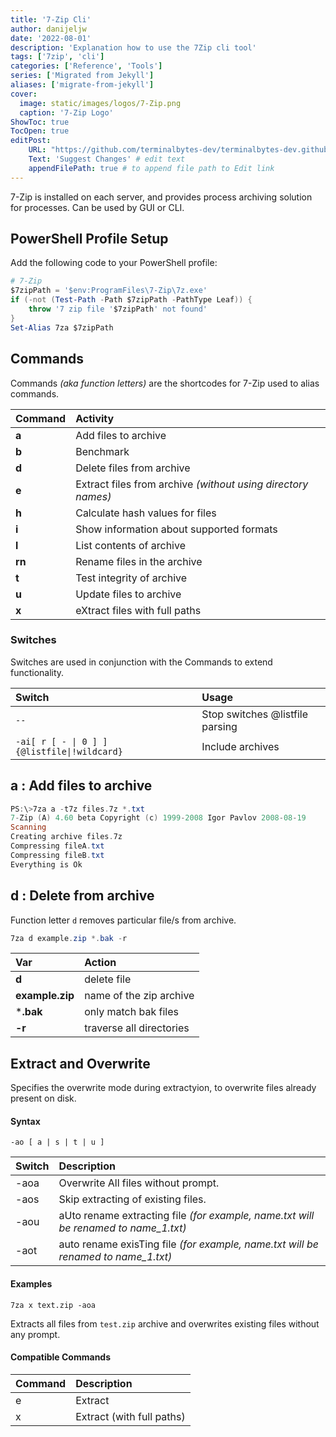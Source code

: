 ```yaml
---
title: '7-Zip Cli'
author: danijeljw
date: '2022-08-01'
description: 'Explanation how to use the 7Zip cli tool'
tags: ['7zip', 'cli']
categories: ['Reference', 'Tools']
series: ['Migrated from Jekyll']
aliases: ['migrate-from-jekyll']
cover:
  image: static/images/logos/7-Zip.png
  caption: '7-Zip Logo'
ShowToc: true
TocOpen: true
editPost:
    URL: "https://github.com/terminalbytes-dev/terminalbytes-dev.github.io/tree/main/content"
    Text: 'Suggest Changes' # edit text
    appendFilePath: true # to append file path to Edit link
---
```


7-Zip is installed on each server, and provides process archiving solution for processes. Can be used by GUI or CLI.

## PowerShell Profile Setup

Add the following code to your PowerShell profile:

```powershell
# 7-Zip
$7zipPath = '$env:ProgramFiles\7-Zip\7z.exe'
if (-not (Test-Path -Path $7zipPath -PathType Leaf)) {
    throw '7 zip file '$7zipPath' not found'
}
Set-Alias 7za $7zipPath
```

## Commands

Commands _(aka function letters)_ are the shortcodes for 7-Zip used to alias commands.

| Command | Activity |
|:--------|:---------|
| **a** | Add files to archive |
| **b** | Benchmark |
| **d** | Delete files from archive |
| **e** | Extract files from archive _(without using directory names)_ |
| **h** | Calculate hash values for files |
| **i** | Show information about supported formats |
| **l** | List contents of archive |
| **rn** | Rename files in the archive |
| **t** | Test integrity of archive |
| **u** | Update files to archive |
| **x** | eXtract files with full paths |

### Switches

Switches are used in conjunction with the Commands to extend functionality.

| Switch | Usage |
|:-------|:------|
| `--` | Stop switches @listfile parsing |
| `-ai[ r [ - \| 0 ] ]{@listfile\|!wildcard}` | Include archives |

## a : Add files to archive

```powershell
PS:\>7za a -t7z files.7z *.txt
7-Zip (A) 4.60 beta Copyright (c) 1999-2008 Igor Pavlov 2008-08-19
Scanning
Creating archive files.7z
Compressing fileA.txt
Compressing fileB.txt
Everything is Ok
```

## d : Delete from archive

Function letter `d` removes particular file/s from archive.

```powershell
7za d example.zip *.bak -r
```

| Var   | Action |
|:------|:------------|
| **d** | delete file |
| **example.zip** | name of the zip archive |
| ***.bak** | only match bak files |
| **-r** | traverse all directories |


## Extract and Overwrite

Specifies the overwrite mode during extractyion, to overwrite files already present on disk.

#### Syntax

    -ao [ a | s | t | u ]

| Switch | Description |
|:-------|:------------|
| -aoa | Overwrite All files without prompt. |
| -aos | Skip extracting of existing files. |
| -aou | aUto rename extracting file _(for example, name.txt will be renamed to name_1.txt)_ |
| -aot | auto rename exisTing file _(for example, name.txt will be renamed to name_1.txt)_ |


#### Examples

```
7za x text.zip -aoa
```

Extracts all files from `test.zip` archive and overwrites existing files without any prompt.

#### Compatible Commands

| Command | Description |
|:--------|:------------|
| e | Extract |
| x | Extract (with full paths) |
